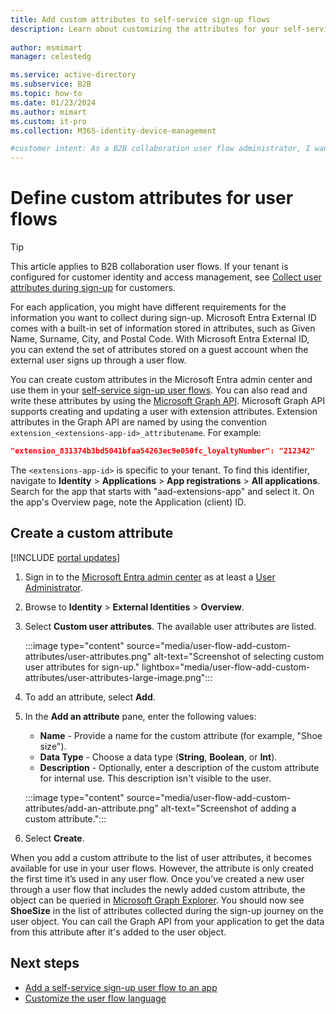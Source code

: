 ```yaml
---
title: Add custom attributes to self-service sign-up flows
description: Learn about customizing the attributes for your self-service sign-up user flows.
 
author: msmimart
manager: celestedg

ms.service: active-directory
ms.subservice: B2B
ms.topic: how-to
ms.date: 01/23/2024
ms.author: mimart
ms.custom: it-pro
ms.collection: M365-identity-device-management

#customer intent: As a B2B collaboration user flow administrator, I want to define custom attributes for user flows in Microsoft Entra, so that I can collect specific information during sign-up and extend the set of attributes stored on a guest account.
---
```


# Define custom attributes for user flows

> [!TIP]
> This article applies to B2B collaboration user flows. If your tenant is configured for customer identity and access management, see [Collect user attributes during sign-up](customers/how-to-define-custom-attributes.md) for customers.

For each application, you might have different requirements for the information you want to collect during sign-up. Microsoft Entra External ID comes with a built-in set of information stored in attributes, such as Given Name, Surname, City, and Postal Code. With Microsoft Entra External ID, you can extend the set of attributes stored on a guest account when the external user signs up through a user flow.

You can create custom attributes in the Microsoft Entra admin center and use them in your [self-service sign-up user flows](self-service-sign-up-user-flow.md). You can also read and write these attributes by using the [Microsoft Graph API](/azure/active-directory-b2c/microsoft-graph-operations). Microsoft Graph API supports creating and updating a user with extension attributes. Extension attributes in the Graph API are named by using the convention `extension_<extensions-app-id>_attributename`. For example:

```JSON
"extension_831374b3bd5041bfaa54263ec9e050fc_loyaltyNumber": "212342"
```

The `<extensions-app-id>` is specific to your tenant. To find this identifier, navigate to **Identity** > **Applications** > **App registrations** > **All applications**. Search for the app that starts with "aad-extensions-app" and select it. On the app's Overview page, note the Application (client) ID.

## Create a custom attribute

[!INCLUDE [portal updates](~/includes/portal-update.md)]

1. Sign in to the [Microsoft Entra admin center](https://entra.microsoft.com) as at least a [User Administrator](~/identity/role-based-access-control/permissions-reference.md#user-administrator).
1. Browse to **Identity** > **External Identities** > **Overview**.
1. Select **Custom user attributes**. The available user attributes are listed.

   :::image type="content" source="media/user-flow-add-custom-attributes/user-attributes.png" alt-text="Screenshot of selecting custom user attributes for sign-up." lightbox="media/user-flow-add-custom-attributes/user-attributes-large-image.png":::


1. To add an attribute, select **Add**.
1. In the **Add an attribute** pane, enter the following values:

   - **Name** - Provide a name for the custom attribute (for example, "Shoe size").
   - **Data Type** - Choose a data type (**String**, **Boolean**, or **Int**).
   - **Description** - Optionally, enter a description of the custom attribute for internal use. This description isn't visible to the user.

   :::image type="content" source="media/user-flow-add-custom-attributes/add-an-attribute.png" alt-text="Screenshot of adding a custom attribute.":::

1. Select **Create**.

When you add a custom attribute to the list of user attributes, it becomes available for use in your user flows. However, the attribute is only created the first time it’s used in any user flow. Once you’ve created a new user through a user flow that includes the newly added custom attribute, the object can be queried in [Microsoft Graph Explorer](https://developer.microsoft.com/graph/graph-explorer). You should now see **ShoeSize** in the list of attributes collected during the sign-up journey on the user object. You can call the Graph API from your application to get the data from this attribute after it's added to the user object.

## Next steps

- [Add a self-service sign-up user flow to an app](self-service-sign-up-user-flow.md)
- [Customize the user flow language](user-flow-customize-language.md)

